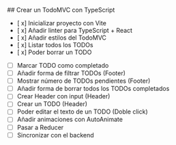 ## Crear un TodoMVC con TypeScript

- [ x] Inicializar proyecto con Vite
- [ x] Añadir linter para TypeScript + React
- [ x] Añadir estilos del TodoMVC
- [ x] Listar todos los TODOs
- [ x] Poder borrar un TODO
- [ ] Marcar TODO como completado
- [ ] Añadir forma de filtrar TODOs (Footer)
- [ ] Mostrar número de TODOs pendientes (Footer)
- [ ] Añadir forma de borrar todos los TODOs completados
- [ ] Crear Header con input (Header)
- [ ] Crear un TODO (Header)
- [ ] Poder editar el texto de un TODO (Doble click)
- [ ] Añadir animaciones con AutoAnimate
- [ ] Pasar a Reducer
- [ ] Sincronizar con el backend
